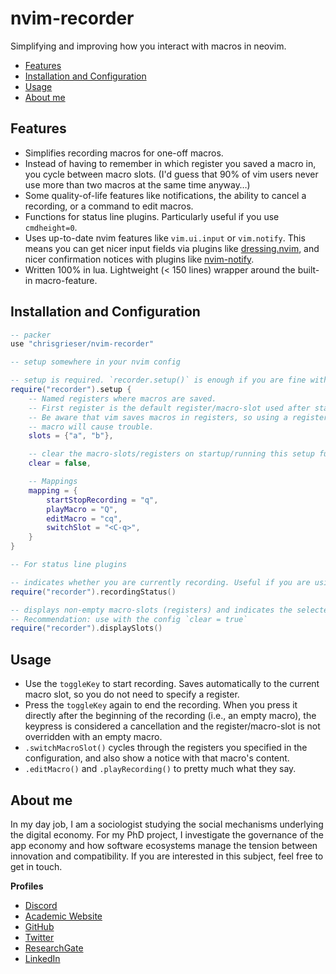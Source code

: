 # nvim-recorder

Simplifying and improving how you interact with macros in neovim.

<!--toc:start-->
- [Features](#features)
- [Installation and Configuration](#installation-and-configuration)
- [Usage](#usage)
- [About me](#about-me)
<!--toc:end-->

## Features
- Simplifies recording macros for one-off macros.
- Instead of having to remember in which register you saved a macro in, you cycle between macro slots. (I'd guess that 90% of vim users never use more than two macros at the same time anyway…)
- Some quality-of-life features like notifications, the ability to cancel a recording, or a command to edit macros.
- Functions for status line plugins. Particularly useful if you use `cmdheight=0`.
- Uses up-to-date nvim features like `vim.ui.input` or `vim.notify`. This means you can get nicer input fields via plugins like [dressing.nvim](https://github.com/stevearc/dressing.nvim), and nicer confirmation notices with plugins like [nvim-notify](https://github.com/rcarriga/nvim-notify).
- Written 100% in lua. Lightweight (< 150 lines) wrapper around the built-in macro-feature.

## Installation and Configuration

```lua
-- packer
use "chrisgrieser/nvim-recorder"
```

```lua
-- setup somewhere in your nvim config

-- setup is required. `recorder.setup()` is enough if you are fine with the defaults below.
require("recorder").setup {
	-- Named registers where macros are saved. 
	-- First register is the default register/macro-slot used after startup. 
	-- Be aware that vim saves macros in registers, so using a register inside a 
	-- macro will cause trouble.
	slots = {"a", "b"},

	-- clear the macro-slots/registers on startup/running this setup function
	clear = false,

	-- Mappings
	mapping = {
		startStopRecording = "q",
		playMacro = "Q",
		editMacro = "cq",
		switchSlot = "<C-q>",
	}
}

```

```lua
-- For status line plugins

-- indicates whether you are currently recording. Useful if you are using `cmdheight=0`, where recording-status is not visible.
require("recorder").recordingStatus()

-- displays non-empty macro-slots (registers) and indicates the selected one
-- Recommendation: use with the config `clear = true`
require("recorder").displaySlots()
```

## Usage
- Use the `toggleKey` to start recording. Saves automatically to the current macro slot, so you do not need to specify a register.
- Press the `toggleKey` again to end the recording. When you press it directly after the beginning of the recording (i.e., an empty macro), the keypress is considered a cancellation and the register/macro-slot is not overridden with an empty macro. 
- `.switchMacroSlot()` cycles through the registers you specified in the configuration, and also show a notice with that macro's content.
- `.editMacro()` and `.playRecording()` to pretty much what they say.

<!-- vale Google.FirstPerson = NO -->
## About me
In my day job, I am a sociologist studying the social mechanisms underlying the digital economy. For my PhD project, I investigate the governance of the app economy and how software ecosystems manage the tension between innovation and compatibility. If you are interested in this subject, feel free to get in touch.

__Profiles__
- [Discord](https://discordapp.com/users/462774483044794368/)
- [Academic Website](https://chris-grieser.de/)
- [GitHub](https://github.com/chrisgrieser/)
- [Twitter](https://twitter.com/pseudo_meta)
- [ResearchGate](https://www.researchgate.net/profile/Christopher-Grieser)
- [LinkedIn](https://www.linkedin.com/in/christopher-grieser-ba693b17a/)
